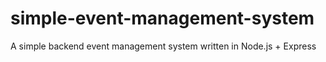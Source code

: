 # simple-event-management-system
A simple backend event management system written in Node.js + Express
